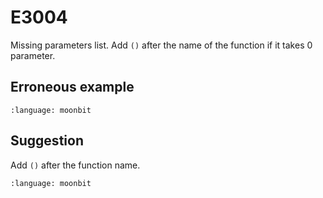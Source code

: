 # E3004

Missing parameters list. Add `()` after the name of the function if it takes 0
parameter.

## Erroneous example

```{literalinclude} /sources/error_codes/E3004_error/top.mbt
:language: moonbit
```

## Suggestion

Add `()` after the function name.

```{literalinclude} /sources/error_codes/E3004_fixed/top.mbt
:language: moonbit
```
